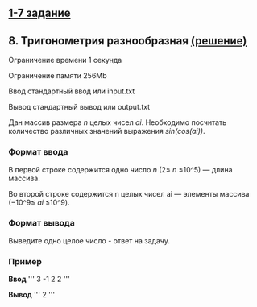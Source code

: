 ## [1-7 задание](./1_7_test.ipynb)

## 8. Тригонометрия разнообразная [(решение)](./trygonometry.py)

Ограничение времени 	1 секунда

Ограничение памяти 	256Mb

Ввод 	стандартный ввод или input.txt

Вывод 	стандартный вывод или output.txt

Дан массив размера _n_ целых чисел _ai_. Необходимо посчитать количество различных значений выражения _sin(cos(ai))_.

### Формат ввода

В первой строке содержится одно число _n_ (2≤ _n_ ≤10^5) — длина массива.

Во второй строке содержится n целых чисел ai — элементы массива (−10^9≤ _ai_ ≤10^9).

### Формат вывода

Выведите одно целое число - ответ на задачу.

### Пример

**Ввод**
'''
3
-1 2 2
'''

**Вывод**
'''
2
'''
